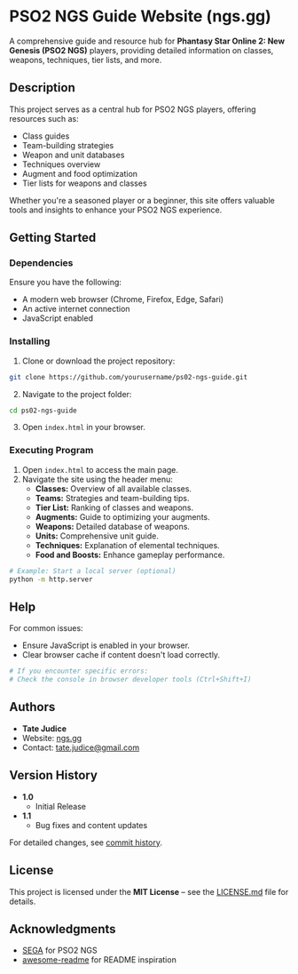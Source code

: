 # PSO2 NGS Guide Website (ngs.gg)

A comprehensive guide and resource hub for **Phantasy Star Online 2: New Genesis (PSO2 NGS)** players, providing detailed information on classes, weapons, techniques, tier lists, and more.

## Description

This project serves as a central hub for PSO2 NGS players, offering resources such as:
- Class guides  
- Team-building strategies  
- Weapon and unit databases  
- Techniques overview  
- Augment and food optimization  
- Tier lists for weapons and classes  

Whether you're a seasoned player or a beginner, this site offers valuable tools and insights to enhance your PSO2 NGS experience.

## Getting Started

### Dependencies

Ensure you have the following:
- A modern web browser (Chrome, Firefox, Edge, Safari)  
- An active internet connection  
- JavaScript enabled  

### Installing

1. Clone or download the project repository:

```bash
git clone https://github.com/yourusername/ps02-ngs-guide.git
```

2. Navigate to the project folder:

```bash
cd ps02-ngs-guide
```

3. Open `index.html` in your browser.

### Executing Program

1. Open `index.html` to access the main page.
2. Navigate the site using the header menu:
   - **Classes:** Overview of all available classes.  
   - **Teams:** Strategies and team-building tips.  
   - **Tier List:** Ranking of classes and weapons.  
   - **Augments:** Guide to optimizing your augments.  
   - **Weapons:** Detailed database of weapons.  
   - **Units:** Comprehensive unit guide.  
   - **Techniques:** Explanation of elemental techniques.  
   - **Food and Boosts:** Enhance gameplay performance.  

```bash
# Example: Start a local server (optional)
python -m http.server
```

## Help

For common issues:
- Ensure JavaScript is enabled in your browser.
- Clear browser cache if content doesn't load correctly.

```bash
# If you encounter specific errors:
# Check the console in browser developer tools (Ctrl+Shift+I)
```

## Authors

- **Tate Judice**  
- Website: [ngs.gg]([https://tate-judice.github.io/ngs.gg/](https://tate-judice.github.io/ngs.gg/))  
- Contact: [tate.judice@gmail.com](mailto:tate.judice@gmail.com)  

## Version History

- **1.0**  
   - Initial Release  
- **1.1**  
   - Bug fixes and content updates  

For detailed changes, see [commit history](#).

## License

This project is licensed under the **MIT License** – see the [LICENSE.md](LICENSE.md) file for details.

## Acknowledgments

- [SEGA](https://pso2.com/) for PSO2 NGS  
- [awesome-readme](https://github.com/matiassingers/awesome-readme) for README inspiration  
